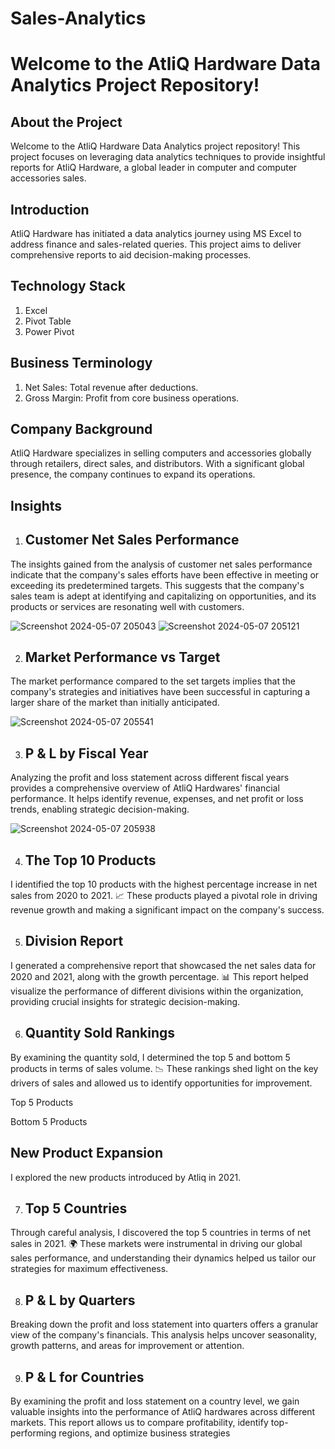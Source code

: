 # Sales-Analytics

# **Welcome to the AtliQ Hardware Data Analytics Project Repository!**

## About the Project

Welcome to the AtliQ Hardware Data Analytics project repository! This project focuses on leveraging data analytics techniques to provide insightful reports for AtliQ Hardware, a global leader in computer and computer accessories sales.

##  Introduction

AtliQ Hardware has initiated a data analytics journey using MS Excel to address finance and sales-related queries. This project aims to deliver comprehensive reports to aid decision-making processes.

## Technology Stack

1. Excel
2. Pivot Table
3. Power Pivot

## Business Terminology

1. Net Sales: Total revenue after deductions.
2. Gross Margin: Profit from core business operations.

## Company Background
AtliQ Hardware specializes in selling computers and accessories globally through retailers, direct sales, and distributors. With a significant global presence, the company continues to expand its operations.

## Insights

1. ## Customer Net Sales Performance

The insights gained from the analysis of customer net sales performance indicate that the company's sales efforts have been effective in meeting or exceeding its predetermined targets.
This suggests that the company's sales team is adept at identifying and capitalizing on opportunities, and its products or services are resonating well with customers.

![Screenshot 2024-05-07 205043](https://github.com/Kartiksinghbisen/Sales-Analytics/assets/139736045/c7c73fec-203a-4696-8353-3e411ad086bc)
![Screenshot 2024-05-07 205121](https://github.com/Kartiksinghbisen/Sales-Analytics/assets/139736045/70972e8d-a2c1-4049-b14f-5042aac42ae2)

2. ## Market Performance vs Target
The market performance compared to the set targets implies that the company's strategies and initiatives have been successful in capturing a larger share of the market than initially anticipated.


![Screenshot 2024-05-07 205541](https://github.com/Kartiksinghbisen/Sales-Analytics/assets/139736045/ac71b273-e9e7-4b9a-b408-8325c5fe328c)

3. ## P & L by Fiscal Year
   
Analyzing the profit and loss statement across different fiscal years provides a comprehensive overview of AtliQ Hardwares' financial performance.
It helps identify revenue, expenses, and net profit or loss trends, enabling strategic decision-making.

![Screenshot 2024-05-07 205938](https://github.com/Kartiksinghbisen/Sales-Analytics/assets/139736045/573bc667-d696-4e8e-993a-1826a3ab9f1d)

4. ## The Top 10 Products
I identified the top 10 products with the highest percentage increase in net sales from 2020 to 2021.
📈 These products played a pivotal role in driving revenue growth and making a significant impact on the company's success.


5. ## Division Report
I generated a comprehensive report that showcased the net sales data for 2020 and 2021, along with the growth percentage.
📊 This report helped visualize the performance of different divisions within the organization, providing crucial insights for strategic decision-making.


6. ## Quantity Sold Rankings
By examining the quantity sold, I determined the top 5 and bottom 5 products in terms of sales volume.
📉 These rankings shed light on the key drivers of sales and allowed us to identify opportunities for improvement.

Top 5 Products


Bottom 5 Products


## New Product Expansion

I explored the new products introduced by Atliq in 2021.


7. ## Top 5 Countries

Through careful analysis, I discovered the top 5 countries in terms of net sales in 2021.
🌍 These markets were instrumental in driving our global sales performance, and understanding their dynamics helped us tailor our strategies for maximum effectiveness.


8. ## P & L by Quarters

Breaking down the profit and loss statement into quarters offers a granular view of the company's financials.
This analysis helps uncover seasonality, growth patterns, and areas for improvement or attention.


9. ## P & L for Countries
   
By examining the profit and loss statement on a country level, we gain valuable insights into the performance of AtliQ hardwares across different markets.
This report allows us to compare profitability, identify top-performing regions, and optimize business strategies
